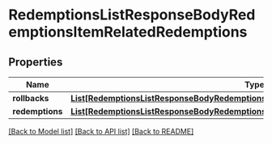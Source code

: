 # RedemptionsListResponseBodyRedemptionsItemRelatedRedemptions


## Properties

Name | Type | Description | Notes
------------ | ------------- | ------------- | -------------
**rollbacks** | [**List[RedemptionsListResponseBodyRedemptionsItemRelatedRedemptionsRollbacksItem]**](RedemptionsListResponseBodyRedemptionsItemRelatedRedemptionsRollbacksItem.md) |  | [optional] 
**redemptions** | [**List[RedemptionsListResponseBodyRedemptionsItemRelatedRedemptionsRedemptionsItem]**](RedemptionsListResponseBodyRedemptionsItemRelatedRedemptionsRedemptionsItem.md) |  | [optional] 

[[Back to Model list]](../README.md#documentation-for-models) [[Back to API list]](../README.md#documentation-for-api-endpoints) [[Back to README]](../README.md)


